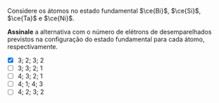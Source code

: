 Considere os átomos no estado fundamental $\ce{Bi}$, $\ce{Si}$, $\ce{Ta}$ e $\ce{Ni}$.

**Assinale** a alternativa com o número de elétrons de desemparelhados previstos na configuração do estado fundamental para cada átomo, respectivamente.

- [x] $3$; $2$; $3$; $2$
- [ ] $3$; $3$; $2$; $1$
- [ ] $4$; $3$; $2$; $1$
- [ ] $4$; $1$; $4$; $3$
- [ ] $4$; $2$; $3$; $2$

